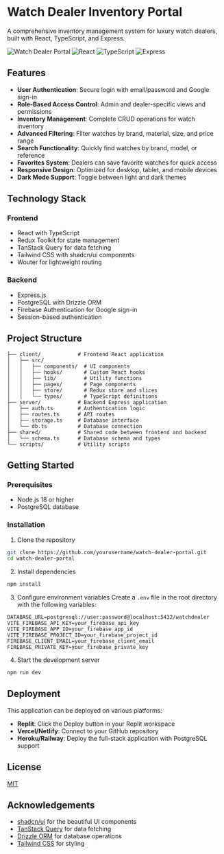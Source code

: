 # Watch Dealer Inventory Portal

A comprehensive inventory management system for luxury watch dealers, built with React, TypeScript, and Express.

![Watch Dealer Portal](https://img.shields.io/badge/Watch_Dealer-Portal-gold)
![React](https://img.shields.io/badge/React-18-blue)
![TypeScript](https://img.shields.io/badge/TypeScript-5.0-blue)
![Express](https://img.shields.io/badge/Express-4.0-green)

## Features

- **User Authentication**: Secure login with email/password and Google sign-in
- **Role-Based Access Control**: Admin and dealer-specific views and permissions
- **Inventory Management**: Complete CRUD operations for watch inventory
- **Advanced Filtering**: Filter watches by brand, material, size, and price range
- **Search Functionality**: Quickly find watches by brand, model, or reference
- **Favorites System**: Dealers can save favorite watches for quick access
- **Responsive Design**: Optimized for desktop, tablet, and mobile devices
- **Dark Mode Support**: Toggle between light and dark themes

## Technology Stack

### Frontend
- React with TypeScript
- Redux Toolkit for state management
- TanStack Query for data fetching
- Tailwind CSS with shadcn/ui components
- Wouter for lightweight routing

### Backend
- Express.js
- PostgreSQL with Drizzle ORM
- Firebase Authentication for Google sign-in
- Session-based authentication

## Project Structure

```
├── client/            # Frontend React application
│   ├── src/
│   │   ├── components/  # UI components
│   │   ├── hooks/       # Custom React hooks
│   │   ├── lib/         # Utility functions
│   │   ├── pages/       # Page components
│   │   ├── store/       # Redux store and slices
│   │   └── types/       # TypeScript definitions
├── server/            # Backend Express application
│   ├── auth.ts        # Authentication logic
│   ├── routes.ts      # API routes
│   ├── storage.ts     # Database interface
│   └── db.ts          # Database connection
├── shared/            # Shared code between frontend and backend
│   └── schema.ts      # Database schema and types
└── scripts/           # Utility scripts
```

## Getting Started

### Prerequisites
- Node.js 18 or higher
- PostgreSQL database

### Installation

1. Clone the repository
```bash
git clone https://github.com/yourusername/watch-dealer-portal.git
cd watch-dealer-portal
```

2. Install dependencies
```bash
npm install
```

3. Configure environment variables
Create a `.env` file in the root directory with the following variables:
```
DATABASE_URL=postgresql://user:password@localhost:5432/watchdealer
VITE_FIREBASE_API_KEY=your_firebase_api_key
VITE_FIREBASE_APP_ID=your_firebase_app_id
VITE_FIREBASE_PROJECT_ID=your_firebase_project_id
FIREBASE_CLIENT_EMAIL=your_firebase_client_email
FIREBASE_PRIVATE_KEY=your_firebase_private_key
```

4. Start the development server
```bash
npm run dev
```

## Deployment

This application can be deployed on various platforms:

- **Replit**: Click the Deploy button in your Replit workspace
- **Vercel/Netlify**: Connect to your GitHub repository
- **Heroku/Railway**: Deploy the full-stack application with PostgreSQL support

## License

[MIT](LICENSE)

## Acknowledgements

- [shadcn/ui](https://ui.shadcn.com/) for the beautiful UI components
- [TanStack Query](https://tanstack.com/query) for data fetching
- [Drizzle ORM](https://orm.drizzle.team/) for database operations
- [Tailwind CSS](https://tailwindcss.com/) for styling